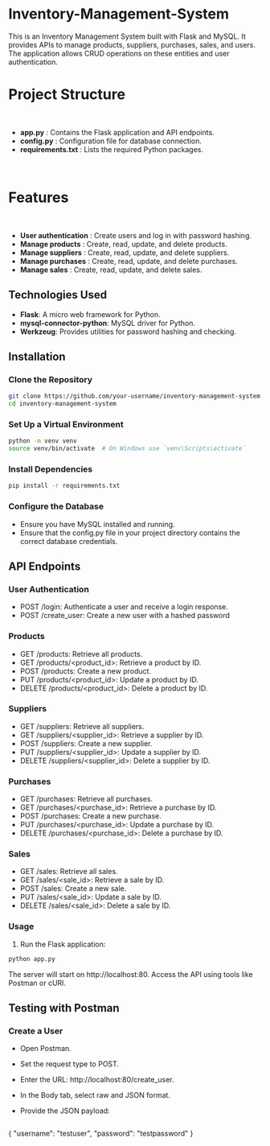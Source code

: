 # Inventory-Management-System

This is an Inventory Management System built with Flask and MySQL. It provides APIs to manage products, suppliers, purchases, sales, and users. The application allows CRUD operations on these entities and user authentication.

# Project Structure
<br>

- **app.py** : Contains the Flask application and API endpoints.<br>
- **config.py** : Configuration file for database connection. <br>
-   **requirements.txt** : Lists the required Python packages. <br>
<br>

# Features
<br>

- **User authentication** : Create users and log in with password hashing. <br>
- **Manage products** : Create, read, update, and delete products. <br>
- **Manage suppliers** : Create, read, update, and delete suppliers. <br>
- **Manage purchases** : Create, read, update, and delete purchases.  <br>
- **Manage sales** : Create, read, update, and delete sales. <br>


## Technologies Used

- **Flask**: A micro web framework for Python.
- **mysql-connector-python**: MySQL driver for Python.
- **Werkzeug**: Provides utilities for password hashing and checking.



## Installation

### Clone the Repository

```bash
git clone https://github.com/your-username/inventory-management-system.git
cd inventory-management-system
```

### Set Up a Virtual Environment

```bash
python -m venv venv
source venv/bin/activate  # On Windows use `venv\Scripts\activate`
```

### Install Dependencies
```bash
pip install -r requirements.txt
```

### Configure the Database
- Ensure you have MySQL installed and running.
- Ensure that the config.py file in your project directory contains the correct database credentials.

## API Endpoints

### User Authentication
- POST /login: Authenticate a user and receive a login response.
- POST /create_user: Create a new user with a hashed password

### Products
- GET /products: Retrieve all products.
- GET /products/<product_id>: Retrieve a product by ID.
- POST /products: Create a new product.
- PUT /products/<product_id>: Update a product by ID.
- DELETE /products/<product_id>: Delete a product by ID.

### Suppliers
- GET /suppliers: Retrieve all suppliers.
- GET /suppliers/<supplier_id>: Retrieve a supplier by ID.
- POST /suppliers: Create a new supplier.
- PUT /suppliers/<supplier_id>: Update a supplier by ID.
- DELETE /suppliers/<supplier_id>: Delete a supplier by ID.

### Purchases
- GET /purchases: Retrieve all purchases.
- GET /purchases/<purchase_id>: Retrieve a purchase by ID.
- POST /purchases: Create a new purchase.
- PUT /purchases/<purchase_id>: Update a purchase by ID.
- DELETE /purchases/<purchase_id>: Delete a purchase by ID.

### Sales
- GET /sales: Retrieve all sales.
- GET /sales/<sale_id>: Retrieve a sale by ID.
- POST /sales: Create a new sale.
- PUT /sales/<sale_id>: Update a sale by ID.
- DELETE /sales/<sale_id>: Delete a sale by ID.


### Usage

1. Run the Flask application:
```bash
python app.py
```

The server will start on http://localhost:80. Access the API using tools like Postman or cURl.


## Testing with Postman

### Create a User
- Open Postman.
- Set the request type to POST.
- Enter the URL: http://localhost:80/create_user.
- In the Body tab, select raw and JSON format.
- Provide the JSON payload:

  ```bash
{
    "username": "testuser",
    "password": "testpassword"
}

```

 
